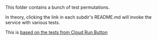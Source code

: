 This folder contains a bunch of test permutations.

In theory, clicking the link in each subdir's README.md will invoke the service with various tests.

This is [based on the tests from Cloud Run Button](https://github.com/GoogleCloudPlatform/cloud-run-button/tree/master/tests)
